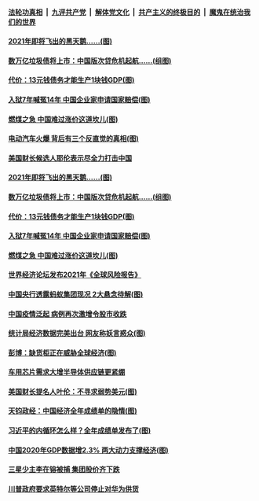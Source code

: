 

####  [法轮功真相](../../../../basic/blob/master/README.md?t=01210431) &nbsp;|&nbsp; [九评共产党](../../../../9ping.md/blob/master/README.md?t=01210431) &nbsp;|&nbsp; [解体党文化](../../../../jtdwh.md/blob/master/README.md?t=01210431)  &nbsp;|&nbsp; [共产主义的终极目的](../../../../gczydzjmd.md/blob/master/README.md?t=01210431) &nbsp;|&nbsp; [魔鬼在统治我们的世界](../../../../mgztzwmdsj.md/blob/master/README.md?t=01210431) 


#### [2021年即将飞出的黑天鹅……(图)](../pages/p5/959680.md?t=01210431) 

#### [数万亿垃圾债将上市：中国版次贷危机起航……(组图)](../pages/p5/959685.md?t=01210431) 

#### [代价：13元钱债务才能生产1块钱GDP(图)](../pages/p5/959673.md?t=01210431) 

#### [入狱7年喊冤14年 中国企业家申请国家赔偿(图)](../pages/p5/959641.md?t=01210431) 

#### [燃煤之急 中国难过涨价这道坎儿(图)](../pages/p5/959640.md?t=01210431) 

#### [电动汽车火爆 背后有三个反直觉的真相(图)](../pages/p5/959794.md?t=01210431) 


#### [美国财长候选人耶伦表示尽全力打击中国](../pages/p5/959752.md?t=01210431) 

#### [2021年即将飞出的黑天鹅……(图)](../pages/p5/959680.md?t=01210431) 

#### [数万亿垃圾债将上市：中国版次贷危机起航……(组图)](../pages/p5/959685.md?t=01210431) 

#### [代价：13元钱债务才能生产1块钱GDP(图)](../pages/p5/959673.md?t=01210431) 

#### [入狱7年喊冤14年 中国企业家申请国家赔偿(图)](../pages/p5/959641.md?t=01210431) 

#### [燃煤之急 中国难过涨价这道坎儿(图)](../pages/p5/959640.md?t=01210431) 

#### [世界经济论坛发布2021年《全球风险报告》](../pages/p5/959659.md?t=01210431) 

#### [中国央行透露蚂蚁集团现况 2大悬念待解(图)](../pages/p5/959633.md?t=01210431) 

#### [中国疫情泛起 病例再次激增令股市收跌](../pages/p5/959625.md?t=01210431) 

#### [统计局经济数据完美出台 网友称妖言惑众(图)](../pages/p5/959574.md?t=01210431) 

#### [彭博：缺货柜正在威胁全球经济(图)](../pages/p5/959571.md?t=01210431) 

#### [车用芯片需求大增半导体供应链更紧绷](../pages/p5/959558.md?t=01210431) 

#### [美国财长提名人叶伦：不寻求弱势美元(图)](../pages/p5/959554.md?t=01210431) 

#### [天钧政经：中国经济全年成绩单的隐情(图)](../pages/p5/959531.md?t=01210431) 

#### [习近平的内循环怎么样？全年成绩单发布了(图)](../pages/p5/959519.md?t=01210431) 

#### [中国2020年GDP数据增2.3% 两大动力支撑经济(图)](../pages/p5/959510.md?t=01210431) 

#### [三星少主李在镕被捕 集团股价齐下跌](../pages/p5/959503.md?t=01210431) 

#### [川普政府要求英特尔等公司停止对华为供货](../pages/p5/959501.md?t=01210431) 

